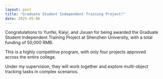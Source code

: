 ```yaml
---
layout: post
title: "Graduate Student Independent Training Project!"
date: 2025-05-06
---
```


Congratulations to Yunfei, Kaiyi, and Jixuan for being awarded the Graduate Student Independent Training Project at Shenzhen University, with a total funding of 50,000 RMB. 

This is a highly competitive program, with only four projects approved across the entire college. 

Under my supervision, they will work together and explore multi-object tracking tasks in complex scenarios.

